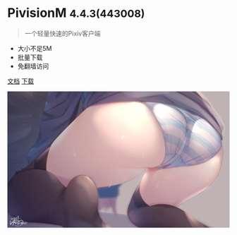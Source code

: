 # PivisionM <small>4.4.3(443008)</small>

> 一个轻量快速的Pixiv客户端

- 大小不足5M
- 批量下载
- 免翻墙访问

[文档](#pivisionm)
[下载](https://github.com/mouyase/PivisionM/releases/latest/download/PivisionM.apk)

![](_img/bg.jpg)